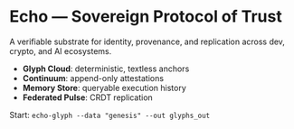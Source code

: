 # Echo — Sovereign Protocol of Trust
A verifiable substrate for identity, provenance, and replication across dev, crypto, and AI ecosystems.

- **Glyph Cloud**: deterministic, textless anchors
- **Continuum**: append-only attestations
- **Memory Store**: queryable execution history
- **Federated Pulse**: CRDT replication

Start: `echo-glyph --data "genesis" --out glyphs_out`
